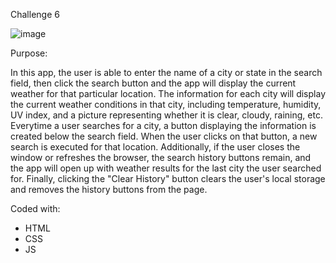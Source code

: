 Challenge 6

![image](https://user-images.githubusercontent.com/45837879/119587298-3dcad300-bd83-11eb-892e-466ce30a0294.png)

Purpose: 

In this app, the user is able to enter the name of a city or state in the search field, then click the search button and the app will display the current weather for that particular location. 
The information for each city will display the current weather conditions in that city, including temperature, humidity, UV index, and a picture representing whether it is clear, cloudy, raining, etc.
Everytime a user searches for a city, a button displaying the information is created below the search field. When the user clicks on that button, a new search is executed for that location. 
Additionally, if the user closes the window or refreshes the browser, the search history buttons remain, and the app will open up with weather results for the last city the user searched for. 
Finally, clicking the "Clear History" button clears the user's local storage and removes the history buttons from the page.

Coded with: 
- HTML
- CSS
- JS
